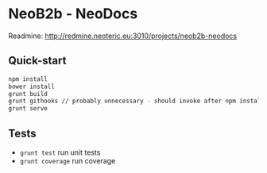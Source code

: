NeoB2b - NeoDocs
================
Readmine: http://redmine.neoteric.eu:3010/projects/neob2b-neodocs


Quick-start
---
```bash
npm install
bower install
grunt build
grunt githooks // probably unnecessary - should invoke after npm install
grunt serve
```


Tests
---
- `grunt test` run unit tests
- `grunt coverage` run coverage
